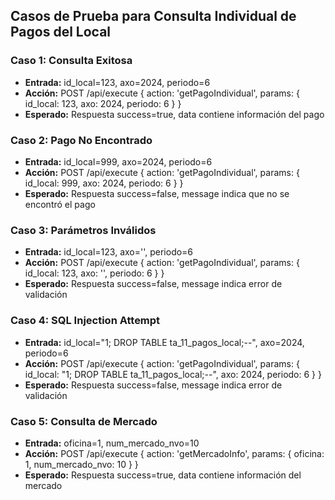 ## Casos de Prueba para Consulta Individual de Pagos del Local

### Caso 1: Consulta Exitosa
- **Entrada:** id_local=123, axo=2024, periodo=6
- **Acción:** POST /api/execute { action: 'getPagoIndividual', params: { id_local: 123, axo: 2024, periodo: 6 } }
- **Esperado:** Respuesta success=true, data contiene información del pago

### Caso 2: Pago No Encontrado
- **Entrada:** id_local=999, axo=2024, periodo=6
- **Acción:** POST /api/execute { action: 'getPagoIndividual', params: { id_local: 999, axo: 2024, periodo: 6 } }
- **Esperado:** Respuesta success=false, message indica que no se encontró el pago

### Caso 3: Parámetros Inválidos
- **Entrada:** id_local=123, axo='', periodo=6
- **Acción:** POST /api/execute { action: 'getPagoIndividual', params: { id_local: 123, axo: '', periodo: 6 } }
- **Esperado:** Respuesta success=false, message indica error de validación

### Caso 4: SQL Injection Attempt
- **Entrada:** id_local="1; DROP TABLE ta_11_pagos_local;--", axo=2024, periodo=6
- **Acción:** POST /api/execute { action: 'getPagoIndividual', params: { id_local: "1; DROP TABLE ta_11_pagos_local;--", axo: 2024, periodo: 6 } }
- **Esperado:** Respuesta success=false, message indica error de validación

### Caso 5: Consulta de Mercado
- **Entrada:** oficina=1, num_mercado_nvo=10
- **Acción:** POST /api/execute { action: 'getMercadoInfo', params: { oficina: 1, num_mercado_nvo: 10 } }
- **Esperado:** Respuesta success=true, data contiene información del mercado
